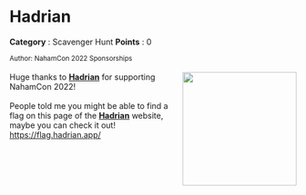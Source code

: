 # Hadrian

**Category** : Scavenger Hunt
**Points** : 0

<small>Author: NahamCon 2022 Sponsorships</small><br><br>
<img width="200px" class="img-fluid" style="float:right" src="https://johnhammond.org/static/misc/hadrian.png">
Huge thanks to <b><a href="https://hadrian.io/">Hadrian</a></b> for supporting NahamCon 2022!<br><br>
People told me you might be able to find a flag on this page of the <b><a href="https://hadrian.io/">Hadrian</a></b> website, maybe you can check it out! <a href="https://flag.hadrian.app/">https://flag.hadrian.app/</a>




